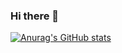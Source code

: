 ### Hi there 👋
​[![Anurag's GitHub stats](https://github-readme-stats.vercel.app/api?username=priyanshu870)](https://github.com/priyanshu870/github-readme-stats)
<!--
**priyanshu870/priyanshu870** is a ✨ _special_ ✨ repository because its `README.md` (this file) appears on your GitHub profile.

Here are some ideas to get you started:

- 🔭 I’m currently working on ...
- 🌱 I’m currently learning ...
- 👯 I’m looking to collaborate on ...
- 🤔 I’m looking for help with ...
- 💬 Ask me about ...
- 📫 How to reach me: ...
- 😄 Pronouns: ...
- ⚡ Fun fact: ...
-->
